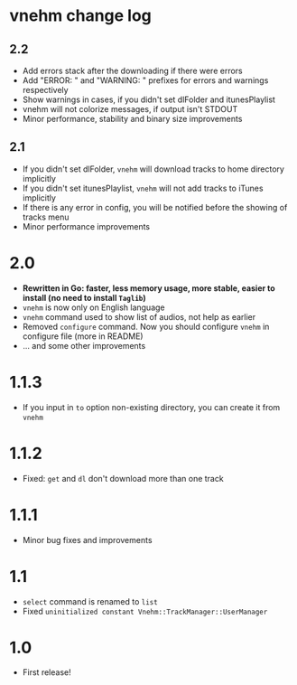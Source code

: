 # vnehm change log

## 2.2
* Add errors stack after the downloading if there were errors
* Add "ERROR: " and "WARNING: " prefixes for errors and warnings respectively
* Show warnings in cases, if you didn't set dlFolder and itunesPlaylist
* vnehm will not colorize messages, if output isn't STDOUT
* Minor performance, stability and binary size improvements

## 2.1
* If you didn't set dlFolder, `vnehm` will download tracks to home directory implicitly
* If you didn't set itunesPlaylist, `vnehm` will not add tracks to iTunes implicitly
* If there is any error in config, you will be notified before the showing of
tracks menu
* Minor performance improvements

# 2.0
* **Rewritten in Go: faster, less memory usage, more stable, easier to install (no need to install `Taglib`)**
* `vnehm` is now only on English language
* `vnehm` command used to show list of audios, not help as earlier
* Removed `configure` command. Now you should configure `vnehm` in configure file (more in README)
* ... and some other improvements

# 1.1.3
* If you input in `to` option non-existing directory, you can create it from `vnehm`

# 1.1.2
* Fixed: `get` and `dl` don't download more than one track

# 1.1.1
* Minor bug fixes and improvements

# 1.1
* `select` command is renamed to `list`
* Fixed `uninitialized constant Vnehm::TrackManager::UserManager`

# 1.0
* First release!


